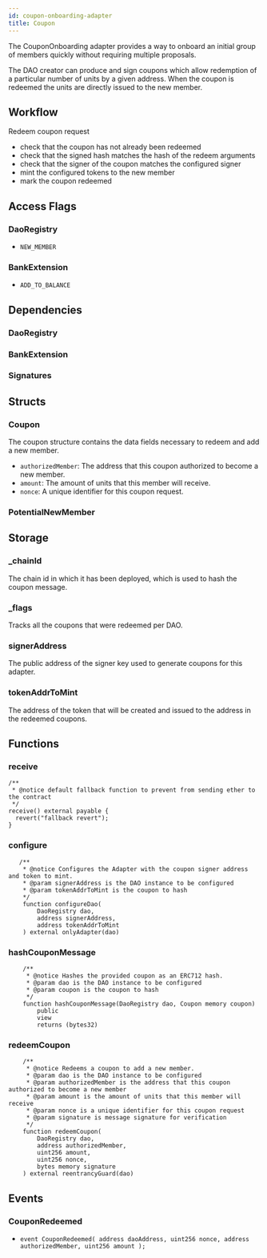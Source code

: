 ```yaml
---
id: coupon-onboarding-adapter
title: Coupon
---
```


The CouponOnboarding adapter provides a way to onboard an initial group of members quickly without requiring multiple proposals.

The DAO creator can produce and sign coupons which allow redemption of a particular number of units by a given address. When the coupon is redeemed the units are directly issued to the new member.

## Workflow

Redeem coupon request

- check that the coupon has not already been redeemed
- check that the signed hash matches the hash of the redeem arguments
- check that the signer of the coupon matches the configured signer
- mint the configured tokens to the new member
- mark the coupon redeemed

## Access Flags

### DaoRegistry

- `NEW_MEMBER`

### BankExtension

- `ADD_TO_BALANCE`

## Dependencies

### DaoRegistry

### BankExtension

### Signatures

## Structs

### Coupon

The coupon structure contains the data fields necessary to redeem and add a new member.

- `authorizedMember`: The address that this coupon authorized to become a new member.
- `amount`: The amount of units that this member will receive.
- `nonce`: A unique identifier for this coupon request.

### PotentialNewMember

## Storage

### \_chainId

The chain id in which it has been deployed, which is used to hash the coupon message.

### \_flags

Tracks all the coupons that were redeemed per DAO.

### signerAddress

The public address of the signer key used to generate coupons for this adapter.

### tokenAddrToMint

The address of the token that will be created and issued to the address in the redeemed coupons.

## Functions

### receive

```solidity
/**
 * @notice default fallback function to prevent from sending ether to the contract
 */
receive() external payable {
  revert("fallback revert");
}

```

### configure

```solidity
   /**
    * @notice Configures the Adapter with the coupon signer address and token to mint.
    * @param signerAddress is the DAO instance to be configured
    * @param tokenAddrToMint is the coupon to hash
    */
    function configureDao(
        DaoRegistry dao,
        address signerAddress,
        address tokenAddrToMint
    ) external onlyAdapter(dao)
```

### hashCouponMessage

```solidity
    /**
     * @notice Hashes the provided coupon as an ERC712 hash.
     * @param dao is the DAO instance to be configured
     * @param coupon is the coupon to hash
     */
    function hashCouponMessage(DaoRegistry dao, Coupon memory coupon)
        public
        view
        returns (bytes32)
```

### redeemCoupon

```solidity
    /**
     * @notice Redeems a coupon to add a new member.
     * @param dao is the DAO instance to be configured
     * @param authorizedMember is the address that this coupon authorized to become a new member
     * @param amount is the amount of units that this member will receive
     * @param nonce is a unique identifier for this coupon request
     * @param signature is message signature for verification
     */
    function redeemCoupon(
        DaoRegistry dao,
        address authorizedMember,
        uint256 amount,
        uint256 nonce,
        bytes memory signature
    ) external reentrancyGuard(dao)
```

## Events

### CouponRedeemed

- `event CouponRedeemed( address daoAddress, uint256 nonce, address authorizedMember, uint256 amount );`
